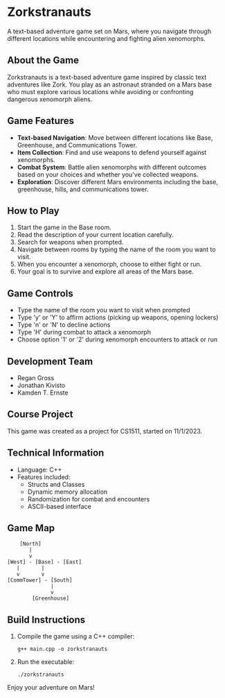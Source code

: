 # Zorkstranauts

A text-based adventure game set on Mars, where you navigate through different locations while encountering and fighting alien xenomorphs.

## About the Game

Zorkstranauts is a text-based adventure game inspired by classic text adventures like Zork. You play as an astronaut stranded on a Mars base who must explore various locations while avoiding or confronting dangerous xenomorph aliens.

## Game Features

- **Text-based Navigation**: Move between different locations like Base, Greenhouse, and Communications Tower.
- **Item Collection**: Find and use weapons to defend yourself against xenomorphs.
- **Combat System**: Battle alien xenomorphs with different outcomes based on your choices and whether you've collected weapons.
- **Exploration**: Discover different Mars environments including the base, greenhouse, hills, and communications tower.

## How to Play

1. Start the game in the Base room.
2. Read the description of your current location carefully.
3. Search for weapons when prompted.
4. Navigate between rooms by typing the name of the room you want to visit.
5. When you encounter a xenomorph, choose to either fight or run.
6. Your goal is to survive and explore all areas of the Mars base.

## Game Controls

- Type the name of the room you want to visit when prompted
- Type 'y' or 'Y' to affirm actions (picking up weapons, opening lockers)
- Type 'n' or 'N' to decline actions
- Type 'H' during combat to attack a xenomorph
- Choose option '1' or '2' during xenomorph encounters to attack or run

## Development Team

- Regan Gross
- Jonathan Kivisto
- Kamden T. Ernste

## Course Project

This game was created as a project for CS1511, started on 11/1/2023.

## Technical Information

- Language: C++
- Features included:
  - Structs and Classes
  - Dynamic memory allocation
  - Randomization for combat and encounters
  - ASCII-based interface

## Game Map

```
    [North]
       |
       v
[West] - [Base] - [East]
   |       |
   v       v
[CommTower] - [South]
              |
              v
        [Greenhouse]
```

## Build Instructions

1. Compile the game using a C++ compiler:
   ```
   g++ main.cpp -o zorkstranauts
   ```
2. Run the executable:
   ```
   ./zorkstranauts
   ```

Enjoy your adventure on Mars!
